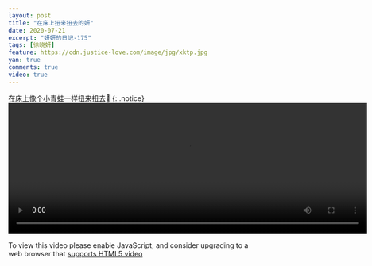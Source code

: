 ```yaml
---
layout: post
title: "在床上扭来扭去的妍"
date: 2020-07-21
excerpt: "妍妍的日记-175"
tags: [徐晓妍]
feature: https://cdn.justice-love.com/image/jpg/xktp.jpg
yan: true
comments: true
video: true
---
```

在床上像个小青蛙一样扭来扭去🐸
{: .notice}
<video id="my-video" class="video-js vjs-16-9 clipboard" controls preload="auto" width="722" height="264" data-setup="{}">
    <source src="{{ site.staticUrl }}/yanyan/video/niulainiuquyan.mp4" type='video/mp4'>
    <p class="vjs-no-js">
      To view this video please enable JavaScript, and consider upgrading to a web browser that
      <a href="http://videojs.com/html5-video-support/" target="_blank">supports HTML5 video</a>
    </p>
</video>

